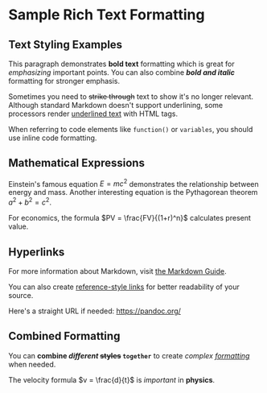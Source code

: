 # Sample Rich Text Formatting

## Text Styling Examples

This paragraph demonstrates **bold text** formatting which is great for *emphasizing* important points. You can also combine **_bold and italic_** formatting for stronger emphasis.

Sometimes you need to ~~strike through~~ text to show it's no longer relevant. Although standard Markdown doesn't support underlining, some processors render <u>underlined text</u> with HTML tags.

When referring to code elements like `function()` or `variables`, you should use inline code formatting.

## Mathematical Expressions

Einstein's famous equation $E=mc^2$ demonstrates the relationship between energy and mass. Another interesting equation is the Pythagorean theorem $a^2 + b^2 = c^2$.

For economics, the formula $PV = \frac{FV}{(1+r)^n}$ calculates present value.

## Hyperlinks

For more information about Markdown, visit [the Markdown Guide](https://www.markdownguide.org/).

You can also create [reference-style links][ref1] for better readability of your source.

Here's a straight URL if needed: https://pandoc.org/

## Combined Formatting

You can **combine _different_ ~~styles~~ `together`** to create *complex [formatting](https://example.com)* when needed.

The velocity formula $v = \frac{d}{t}$ is *important* in **physics**.

[ref1]: https://www.example.com/markdown-reference "Markdown Reference"